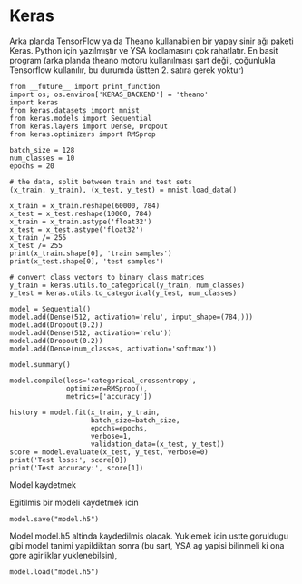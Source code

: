 # Keras

Arka planda TensorFlow ya da Theano kullanabilen bir yapay sinir ağı
paketi Keras. Python için yazılmıştır ve YSA kodlamasını çok
rahatlatır. En basit program (arka planda theano motoru kullanılması
şart değil, çoğunlukla Tensorflow kullanılır, bu durumda üstten
2. satıra gerek yoktur)

```
from __future__ import print_function
import os; os.environ['KERAS_BACKEND'] = 'theano'
import keras
from keras.datasets import mnist
from keras.models import Sequential
from keras.layers import Dense, Dropout
from keras.optimizers import RMSprop

batch_size = 128
num_classes = 10
epochs = 20

# the data, split between train and test sets
(x_train, y_train), (x_test, y_test) = mnist.load_data()

x_train = x_train.reshape(60000, 784)
x_test = x_test.reshape(10000, 784)
x_train = x_train.astype('float32')
x_test = x_test.astype('float32')
x_train /= 255
x_test /= 255
print(x_train.shape[0], 'train samples')
print(x_test.shape[0], 'test samples')

# convert class vectors to binary class matrices
y_train = keras.utils.to_categorical(y_train, num_classes)
y_test = keras.utils.to_categorical(y_test, num_classes)

model = Sequential()
model.add(Dense(512, activation='relu', input_shape=(784,)))
model.add(Dropout(0.2))
model.add(Dense(512, activation='relu'))
model.add(Dropout(0.2))
model.add(Dense(num_classes, activation='softmax'))

model.summary()

model.compile(loss='categorical_crossentropy',
              optimizer=RMSprop(),
              metrics=['accuracy'])

history = model.fit(x_train, y_train,
                    batch_size=batch_size,
                    epochs=epochs,
                    verbose=1,
                    validation_data=(x_test, y_test))
score = model.evaluate(x_test, y_test, verbose=0)
print('Test loss:', score[0])
print('Test accuracy:', score[1])
```

Model kaydetmek

Egitilmis bir modeli kaydetmek icin

```
model.save("model.h5")
```

Model model.h5 altinda kaydedilmis olacak. Yuklemek icin ustte
goruldugu gibi model tanimi yapildiktan sonra (bu sart, YSA ag yapisi
bilinmeli ki ona gore agirliklar yuklenebilsin),

```
model.load("model.h5")
```







